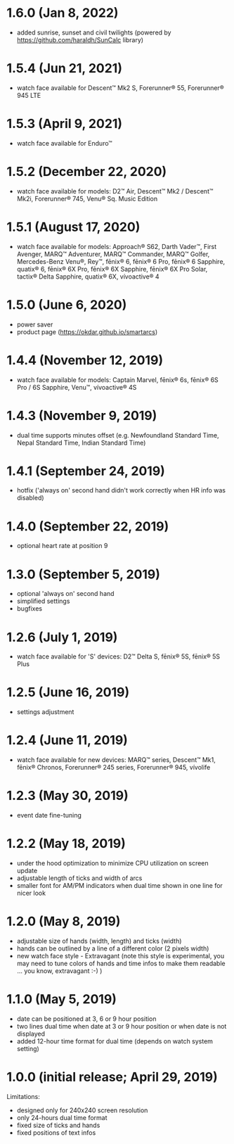 # 1.6.0 (Jan 8, 2022)
* added sunrise, sunset and civil twilights (powered by https://github.com/haraldh/SunCalc library)

# 1.5.4 (Jun 21, 2021)
* watch face available for Descent™ Mk2 S, Forerunner® 55, Forerunner® 945 LTE

# 1.5.3 (April 9, 2021)
* watch face available for Enduro™

# 1.5.2 (December 22, 2020)
* watch face available for models: D2™ Air, Descent™ Mk2 / Descent™ Mk2i, Forerunner® 745, Venu® Sq. Music Edition

# 1.5.1 (August 17, 2020)
* watch face available for models: Approach® S62, Darth Vader™, First Avenger, MARQ™ Adventurer, MARQ™ Commander, MARQ™ Golfer, Mercedes-Benz Venu®, Rey™, fēnix® 6, fēnix® 6 Pro, fēnix® 6 Sapphire, quatix® 6, fēnix® 6X Pro, fēnix® 6X Sapphire, fēnix® 6X Pro Solar, tactix® Delta Sapphire, quatix® 6X, vívoactive® 4

# 1.5.0 (June 6, 2020)
* power saver
* product page (https://okdar.github.io/smartarcs)

# 1.4.4 (November 12, 2019)
* watch face available for models: Captain Marvel, fēnix® 6s, fēnix® 6S Pro / 
6S Sapphire, Venu™, vívoactive® 4S

# 1.4.3 (November 9, 2019)
* dual time supports minutes offset (e.g. Newfoundland Standard Time, Nepal Standard Time, Indian Standard Time)

# 1.4.1 (September 24, 2019)
* hotfix ('always on' second hand didn't work correctly when HR info was disabled)

# 1.4.0 (September 22, 2019)
* optional heart rate at position 9

# 1.3.0 (September 5, 2019)
* optional 'always on' second hand
* simplified settings
* bugfixes

# 1.2.6 (July 1, 2019)
* watch face available for 'S' devices: D2™ Delta S, fēnix® 5S, fēnix® 5S Plus

# 1.2.5 (June 16, 2019)
* settings adjustment

# 1.2.4 (June 11, 2019)
* watch face available for new devices: MARQ™ series, Descent™ Mk1, fēnix® Chronos, Forerunner® 245 series, Forerunner® 945, vívolife

# 1.2.3 (May 30, 2019)
* event date fine-tuning

# 1.2.2 (May 18, 2019)
* under the hood optimization to minimize CPU utilization on screen update
* adjustable length of ticks and width of arcs
* smaller font for AM/PM indicators when dual time shown in one line for nicer look

# 1.2.0 (May 8, 2019)
* adjustable size of hands (width, length) and ticks (width)
* hands can be outlined by a line of a different color (2 pixels width)
* new watch face style - Extravagant (note this style is experimental, you may need to tune colors of hands and time infos to make them readable ... you know, extravagant :-) )

# 1.1.0 (May 5, 2019)
* date can be positioned at 3, 6 or 9 hour position
* two lines dual time when date at 3 or 9 hour position or when date is not displayed
* added 12-hour time format for dual time (depends on watch system setting)

# 1.0.0 (initial release; April 29, 2019)
Limitations:
* designed only for 240x240 screen resolution
* only 24-hours dual time format
* fixed size of ticks and hands
* fixed positions of text infos
